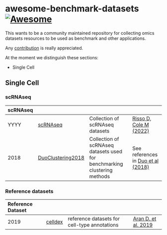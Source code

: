 # awesome-benchmark-datasets [![Awesome](https://awesome.re/badge-flat2.svg)](https://awesome.re)

This wants to be a community maintained repository for collecting omics datasets resources to be used as benchmark and other applications. 

Any [contribution](https://github.com/drighelli/awesome-benchmark-datasets/blob/main/CONTRIBUTING.md) is really appreciated.

At the moment we distinguish these sections:

- Single Cell 

## Single Cell

### scRNAseq

|scRNAseq||||
|:-|:-|:-|:-|
|YYYY|[scRNAseq](https://bioconductor.org/packages/release/data/experiment/html/scRNAseq.html)|Collection of scRNAseq datasets| [Risso D, Cole M (2022)](https://bioconductor.org/packages/release/data/experiment/html/scRNAseq.html)|  
|2018|[DuoClustering2018](https://bioconductor.org/packages/DuoClustering2018/)|Collection of scRNAseq datasets used for benchmarking clustering methods| See references in [Duo et al (2018)](https://f1000research.com/articles/7-1141)|  

### Reference datasets
|Reference Dataset||||
|:-|:-|:-|:-|
|2019|[celldex](https://bioconductor.org/packages/3.15/data/experiment/html/celldex.html)|reference datasets for cell-type annotations|[Aran D. et al. 2019](https://www.nature.com/articles/s41590-018-0276-y)

